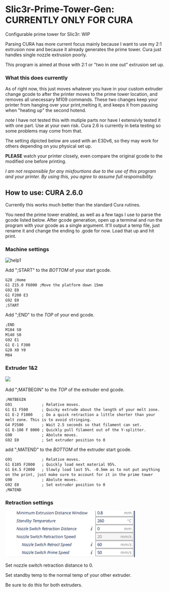 # Slic3r-Prime-Tower-Gen: CURRENTLY ONLY FOR CURA
Configurable prime tower for Slic3r: WIP

Parsing CURA has more current focus mainly because I want to use my 2:1 extrusion now and because it already generates the prime tower. Cura just handles single nozzle extrusion poorly.


This program is aimed at those with 2:1 or "two in one out" extrusion set up.

### What this does currently
As of right now, this just moves whatever you have in your custom extruder change gcode to after the printer moves to the prime tower location, and removes all unecessary M109 commands. These two changes keep your printer from hanging over your print,melting it, and keeps it from pausing when "heating up" the second hotend.

*note*
I have not tested this with mutiple parts nor have I extensivly tested it with one part. Use at your own risk. Cura 2.6 is currently in beta testing so some problems may come from that.

The setting dipicted below are used with an E3Dv6, so they may work for others depending on you physical set up.

**PLEASE** watch your printer closely, even compare the original gcode to the modified one before printing.

*I am not responsible for any misfourtions due to the use of this program and your printer. By using this, you agree to assume full respoinsibility.*


## How to use: CURA 2.6.0
Currently this works much better than the standard Cura rutines.

You need the prime tower enabled, as well as a few tags I use to parse the gcode listed below.
After gcode generation, open up a terminal and run the program with your gcode as a single argument.
It'll output a temp file, just rename it and change the ending to .gode for now.
Load that up and hit print.

### Machine settings

![][help1]

Add ";START" to the *BOTTOM* of your start gcode.

    G28 ;Home
    G1 Z15.0 F6000 ;Move the platform down 15mm
    G92 E0
    G1 F200 E3
    G92 E0
    ;START

Add ";END" to the *TOP* of your end gcode.

    ;END
    M104 S0
    M140 S0
    G92 E1
    G1 E-1 F300
    G28 X0 Y0
    M84


### Extruder 1&2

![][help2]

Add ";MATBEGIN" to the *TOP* of the extruder end gcode.

    ;MATBEGIN
    G91             ; Relative moves.
    G1 E1 F500      ; Quicky extrude about the length of your melt zone.
    G1 E-2 F1000    ; Do a quick retraction a little shorter than your melt zone. This is to avoid stringing.
    G4 P2500        ; Wait 2.5 seconds so that filament can set.
    G1 E-108 F 8000 ; Quickly pull filament out of the Y-splitter.
    G90             ; Abolute moves.
    G92 E0          ; Set extruder position to 0


add ";MATEND" to the *BOTTOM* of the extruder start gcode.

    G91             ; Relative moves.
    G1 E105 F2000   ; Quickly load next material 95%.
    G1 E4.5 F2000   ; Slowly load last 5%. -0.5mm as to not put anything on the print, just make sure to account for it in the prime tower
    G90             ; Abolute moves.
    G92 E0          ; Set extruder position to 0
    ;MATEND


### Retraction settings


![alt text][help3]

Set nozzle switch retraction distance to 0.

Set standby temp to the normal temp of your other extruder.

Be sure to do this for both extruders.




[help1]: https://github.com/Deepfriedchril/Slic3r-Prime-Tower-Gen/blob/master/howto/1printermain.PNG "help1"
[help2]: https://github.com/Deepfriedchril/Slic3r-Prime-Tower-Gen/blob/master/howto/2extrudersetting.PNG
[help3]: https://github.com/Deepfriedchril/Slic3r-Prime-Tower-Gen/blob/master/howto/3retractsetting.PNG
